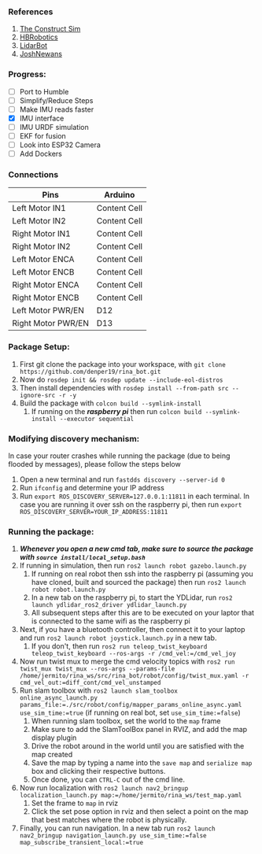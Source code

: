 ### References
1. [The Construct Sim](https://www.youtube.com/results?sp=mAEB&search_query=the+construct+sim)
2. [HBRobotics](https://github.com/hbrobotics/ros_arduino_bridge)
3. [LidarBot](https://github.com/TheNoobInventor/lidarbot)
4. [JoshNewans](https://github.com/joshnewans/articubot_one)

### Progress:
- [ ] Port to Humble
- [ ] Simplify/Reduce Steps
- [ ] Make IMU reads faster
- [x] IMU interface
- [ ] IMU URDF simulation
- [ ] EKF for fusion
- [ ] Look into ESP32 Camera
- [ ] Add Dockers

### Connections

| Pins   | Arduino |
| ------------- | ------------- |
| Left Motor IN1  | Content Cell  |
| Left Motor IN2  | Content Cell  |
| Right Motor IN1  | Content Cell  |
| Right Motor IN2  | Content Cell  |
| Left Motor ENCA  | Content Cell  |
| Left Motor ENCB  | Content Cell  |
| Right Motor ENCA  | Content Cell  |
| Right Motor ENCB  | Content Cell  |
| Left Motor PWR/EN  | D12  |
| Right Motor PWR/EN  | D13  |

### Package Setup:

1. First git clone the package into your workspace, with `git clone https://github.com/denper19/rina_bot.git`
2. Now do `rosdep init && rosdep update --include-eol-distros`
3. Then install dependencies with `rosdep install --from-path src --ignore-src -r -y`
4. Build the package with `colcon build --symlink-install`
   1. If running on the ***raspberry pi*** then run `colcon build --symlink-install --executor sequential`
  
### Modifying discovery mechanism:

In case your router crashes while running the package (due to being flooded by messages), please follow the steps below
1. Open a new terminal and run `fastdds discovery --server-id 0`
2. Run `ifconfig` and determine your IP address
3. Run `export ROS_DISCOVERY_SERVER=127.0.0.1:11811` in each terminal. In case you are running it over ssh on the raspberry pi, then run `export ROS_DISCOVERY_SERVER=YOUR_IP_ADDRESS:11811`

### Running the package:

1. ***Whenever you open a new cmd tab, make sure to source the package with `source install/local_setup.bash`***
2. If running in simulation, then run `ros2 launch robot gazebo.launch.py`
   1. If running on real robot then ssh into the raspberry pi (assuming you have cloned, built and sourced the package) then run `ros2 launch robot robot.launch.py`
   2. In a new tab on the raspberry pi, to start the YDLidar, run `ros2 launch ydlidar_ros2_driver ydlidar_launch.py`
   3. All subsequent steps after this are to be executed on your laptor that is connected to the same wifi as the raspberry pi
4. Next, if you have a bluetooth controller, then connect it to your laptop and run `ros2 launch robot joystick.launch.py` in a new tab.
   1. If you don't, then run `ros2 run teleop_twist_keyboard teleop_twist_keyboard --ros-args -r /cmd_vel:=/cmd_vel_joy`
5. Now run twist mux to merge the cmd velocity topics with `ros2 run twist_mux twist_mux --ros-args --params-file /home/jermito/rina_ws/src/rina_bot/robot/config/twist_mux.yaml -r cmd_vel_out:=diff_cont/cmd_vel_unstamped`
6. Run slam toolbox with `ros2 launch slam_toolbox online_async_launch.py params_file:=./src/robot/config/mapper_params_online_async.yaml use_sim_time:=true` (if running on real bot, set `use_sim_time:=false`)
   1. When running slam toolbox, set the world to the `map` frame
   2. Make sure to add the SlamToolBox panel in RVIZ, and add the map display plugin
   3. Drive the robot around in the world until you are satisfied with the map created
   4. Save the map by typing a name into the `save map` and `serialize map` box and clicking their respective buttons.
   5. Once done, you can `CTRL-C` out of the cmd line.
7. Now run localization with `ros2 launch nav2_bringup localization_launch.py map:=/home/jermito/rina_ws/test_map.yaml`
   1. Set the frame to `map` in rviz
   2. Click the set pose option in rviz and then select a point on the map that best matches where the robot is physically.
9. Finally, you can run navigation. In a new tab run `ros2 launch nav2_bringup navigation_launch.py use_sim_time:=false map_subscribe_transient_local:=true`
